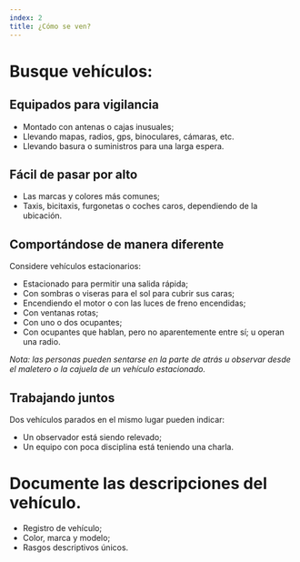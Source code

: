 ```yaml
---
index: 2
title: ¿Cómo se ven?
---
```

# Busque vehículos:

## Equipados para vigilancia

*   Montado con antenas o cajas inusuales;
*   Llevando mapas, radios, gps, binoculares, cámaras, etc.
*   Llevando basura o suministros para una larga espera.

## Fácil de pasar por alto

*   Las marcas y colores más comunes;
*   Taxis, bicitaxis, furgonetas o coches caros, dependiendo de la ubicación.

## Comportándose de manera diferente

Considere vehículos estacionarios:

*   Estacionado para permitir una salida rápida;
*   Con sombras o viseras para el sol para cubrir sus caras;
*   Encendiendo el motor o con las luces de freno encendidas;
*   Con ventanas rotas;
*   Con uno o dos ocupantes;
*   Con ocupantes que hablan, pero no aparentemente entre sí; u operan una radio.

*Nota: las personas pueden sentarse en la parte de atrás u observar desde el maletero o la cajuela de un vehículo estacionado.*

## Trabajando juntos

Dos vehículos parados en el mismo lugar pueden indicar:

*   Un observador está siendo relevado;
*   Un equipo con poca disciplina está teniendo una charla.

# Documente las descripciones del vehículo.

*   Registro de vehículo;
*   Color, marca y modelo;
*   Rasgos descriptivos únicos.